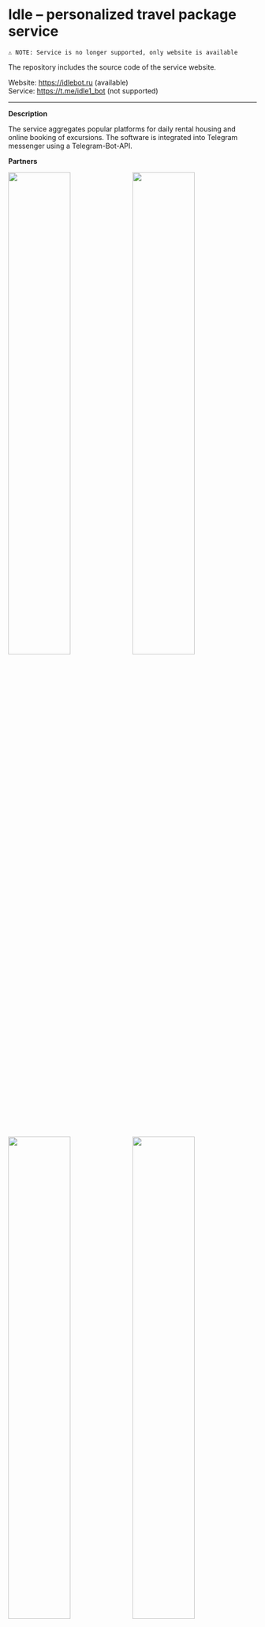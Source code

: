 # Idle – personalized travel package service  
`⚠️ NOTE: Service is no longer supported, only website is available`  

The repository includes the source code of the service website.  

Website: https://idlebot.ru (available)  
Service: https://t.me/idle1_bot (not supported)
_____________________________________________________

**Description**  

The service aggregates popular platforms for daily rental housing and online booking of excursions. The software is integrated into Telegram messenger using a Telegram-Bot-API.

**Partners**  

<a href="https://ostrovok.ru/?cur=RUB&lang=ru&partner_extra=None&partner_slug=100678.affiliate.6464&utm_campaign=ru-ru%2C+deeplink%2C+affiliate&utm_medium=api2&utm_source=100678.affiliate.6464&utm_term=None"><img src="https://github.com/exsecantb/Idle/assets/80840150/dd36c26f-f41e-44c6-89a2-6aba509f1364" width="50%"/></a><img src="https://github.com/exsecantb/Idle/assets/80840150/88e1236b-5c82-41db-bc9d-1d0e3482e1bc" width="50%"/>  
<a href="https://sutochno.ru/?marker=39654"><img src="https://github.com/exsecantb/Idle/assets/80840150/3bba8397-187b-4ab4-a02a-6e0bcb0417a0" width="50%"/></a><img src="https://github.com/exsecantb/Idle/assets/80840150/5898f9c9-93ec-4f9c-9b45-74f2c8e11488" width="50%"/>  

**Website**  

Website contains brief information about the developed service. By filling out the form, a package of excursions will be generated according to the user’s preferences (using the NLP model) and sent to Telegram chat (authorization is required).  

<img src="https://github.com/exsecantb/Idle/assets/80840150/9a5e3144-a6c9-4806-bc31-2e434cedce19" height="393px"/><img src="https://github.com/exsecantb/Idle/assets/80840150/1d11f0a8-70b8-4d92-969c-ed80dd316b3a" height="393px"/>

**Features**  


1. Easy and fast search using multiple filters:  

<p float="left">
  <img src="https://github.com/exsecantb/Idle/assets/80840150/f23d80b8-fd9f-43c9-a3f9-49b26a3e9c18" width="300" />
  <img src="https://github.com/exsecantb/Idle/assets/80840150/87055489-3ffd-4431-93bf-b9b6d952278f" width="300" /> 
</p>
  

  
2. Search by area on the map:  
  
<p float="left">
  <img src="https://github.com/exsecantb/Idle/assets/80840150/41ba9c37-09be-4b2b-b0f5-ab9c543b9335" width="300" />
  <img src="https://github.com/exsecantb/Idle/assets/80840150/be91e7c1-f66a-4aed-bf56-73ec7c20f290" width="300" /> 
</p>

3. View available options without leaving the messenger (even location on the map):

<p float="left">
  <img src="https://github.com/exsecantb/Idle/assets/80840150/b558b532-e752-4243-89bb-d2dcf2574773" width="300" />
  <img src="https://github.com/exsecantb/Idle/assets/80840150/43d889b5-f640-45d6-871e-2a6991a6b5b7" width="300" /> 
</p>

4. Quickly see the details on the source site:

<p float="left">
  <img src="https://github.com/exsecantb/Idle/assets/80840150/126fd2e7-a63e-45bb-8cda-357a37851b35" width="300" />
  <img src="https://github.com/exsecantb/Idle/assets/80840150/6be5d36f-421c-4e6f-ae30-0bf610080ca3" width="300" /> 
</p>





